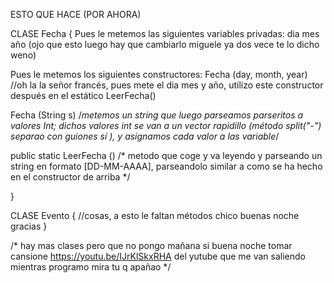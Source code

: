 ESTO QUE HACE (POR AHORA)

CLASE Fecha {
  Pues le metemos las siguientes variables privadas:
  dia
  mes
  año (ojo que esto luego hay que cambiarlo miguele ya dos vece te lo dicho weno)
  
  Pues le metemos los siguientes constructores:
  Fecha (day, month, year)
    //oh la la señor francés, pues mete el dia mes y año, utilizo este constructor después en el estático LeerFecha()
  
  Fecha (String s)
    /*metemos un string que luego parseamos parseritos a valores Int;
    dichos valores int se van a un vector rapidillo (método split("-")
    separao con guiones sí ), y asignamos cada valor a las variable*/
    
  public static LeerFecha ()
    /* metodo que coge y va leyendo y parseando un string en formato [DD-MM-AAAA],
      parseandolo similar a como se ha hecho en el constructor de arriba */
      
  
}

CLASE Evento {
  //cosas, a esto le faltan métodos chico buenas noche gracias
}

/* hay mas clases pero que no pongo mañana si buena noche tomar cansione
  https://youtu.be/IJrKlSkxRHA del yutube que me van saliendo mientras 
  programo mira tu q apañao */
